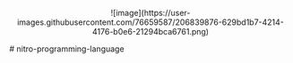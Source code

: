 <p align="center">
  ![image](https://user-images.githubusercontent.com/76659587/206839876-629bd1b7-4214-4176-b0e6-21294bca6761.png)
</p>
# nitro-programming-language
